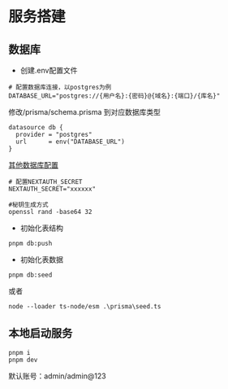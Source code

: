 # 服务搭建
## 数据库
* 创建.env配置文件
```shell
# 配置数据库连接，以postgres为例
DATABASE_URL="postgres://{用户名}:{密码}@{域名}:{端口}/{库名}"
```
修改/prisma/schema.prisma 到对应数据库类型
```
datasource db {
  provider = "postgres"
  url      = env("DATABASE_URL")
}
```
[其他数据库配置](https://www.prisma.io/docs/reference/database-reference/connection-urls#env)
```shell
# 配置NEXTAUTH_SECRET
NEXTAUTH_SECRET="xxxxxx"
```
```shell
#秘钥生成方式
openssl rand -base64 32
```

* 初始化表结构
```shell
pnpm db:push
```
* 初始化表数据
```shell
pnpm db:seed
```
或者
```shell
node --loader ts-node/esm .\prisma\seed.ts
```
## 本地启动服务
```shell
pnpm i
pnpm dev
```
默认账号：admin/admin@123
